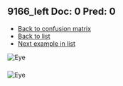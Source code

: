 ## 9166_left Doc: 0 Pred: 0
- [Back to confusion matrix](https://github.com/juliandewit/kaggle_retinopathy/blob/master/matrix.md)
- [Back to list](https://github.com/juliandewit/kaggle_retinopathy/blob/master/lists/00/list.md)
- [Next example in list](https://github.com/juliandewit/kaggle_retinopathy/blob/master/lists/00/91/9168_left.md)

![Eye](https://retinopaty.blob.core.windows.net/size1024/9166_left_0.jpeg)

### 

![Eye]()
